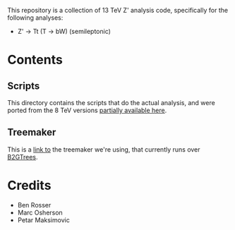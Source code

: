 This repository is a collection of 13 TeV Z' analysis code, specifically for
the following analyses:

* Z' -> Tt (T -> bW) (semileptonic)

# Contents

## Scripts

This directory contains the scripts that do the actual analysis, and were
ported from the 8 TeV versions [partially available here](https://github.com/osherson/Zprime_to_tT).

## Treemaker

This is a [link to](https://github.com/TC01/zprime13-treemaker) the treemaker
we're using, that currently runs over [B2GTrees](https://github.com/jkarancs/B2GTTrees).

# Credits

* Ben Rosser
* Marc Osherson
* Petar Maksimovic
